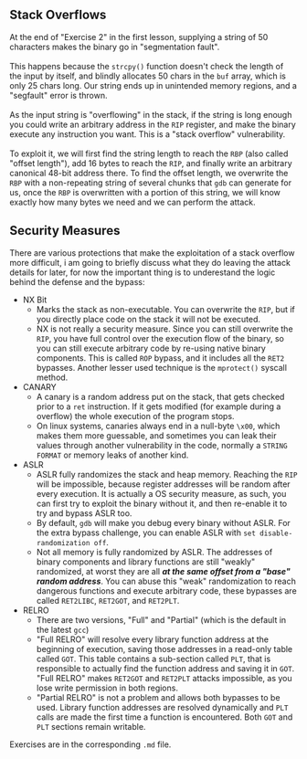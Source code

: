 ## Stack Overflows

At the end of "Exercise 2" in the first lesson, supplying a string of 50 characters makes the binary go in "segmentation fault".\
\
This happens because the `strcpy()` function doesn't check the length of the input by itself, and blindly allocates 50 chars in the `buf` array, which is only 25 chars long. Our string ends up in unintended memory regions, and a "segfault" error is thrown.\
\
As the input string is "overflowing" in the stack, if the string is long enough you could write an arbitrary address in the `RIP` register, and make the binary execute any instruction you want. This is a "stack overflow" vulnerability.\
\
To exploit it, we will first find the string length to reach the `RBP` (also called "offset length"), add 16 bytes to reach the `RIP`, and finally write an arbitrary canonical 48-bit address there. To find the offset length, we overwrite the `RBP` with a non-repeating string of several chunks that `gdb` can generate for us, once the `RBP` is overwritten with a portion of this string, we will know exactly how many bytes we need and we can perform the attack.

## Security Measures

There are various protections that make the exploitation of a stack overflow more difficult, i am going to briefly discuss what they do leaving the attack details for later, for now the important thing is to underestand the logic behind the defense and the bypass:

- NX Bit
  - Marks the stack as non-executable. You can overwrite the `RIP`, but if you directly place code on the stack it will not be executed. 
  - NX is not really a security measure. Since you can still overwrite the `RIP`, you have full control over the execution flow of the binary, so you can still execute arbitrary code by re-using native binary components. This is called `ROP` bypass, and it includes all the `RET2` bypasses. Another lesser used technique is the `mprotect()` syscall method.
- CANARY
  - A canary is a random address put on the stack, that gets checked prior to a `ret` instruction. If it gets modified (for example during a overflow) the whole execution of the program stops.
  - On linux systems, canaries always end in a null-byte `\x00`, which makes them more guessable, and sometimes you can leak their values through another vulnerability in the code, normally a `STRING FORMAT` or memory leaks of another kind.
- ASLR
  - ASLR fully randomizes the stack and heap memory. Reaching the `RIP` will be impossible, because register addresses will be random after every execution. It is actually a OS security measure, as such, you can first try to exploit the binary without it, and then re-enable it to try and bypass ASLR too. 
  - By default, `gdb` will make you debug every binary without ASLR. For the extra bypass challenge, you can enable ASLR with `set disable-randomization off`.
  - Not all memory is fully randomized by ASLR. The addresses of binary components and library functions are still "weakly" randomized, at worst they are all _**at the same offset from a "base" random address**_. You can abuse this "weak" randomization to reach dangerous functions and execute arbitrary code, these bypasses are called `RET2LIBC`, `RET2GOT`, and `RET2PLT`.
- RELRO
  - There are two versions, "Full" and "Partial" (which is the default in the latest `gcc`)
  - "Full RELRO" will resolve every library function address at the beginning of execution, saving those addresses in a read-only table called `GOT`. This table contains a sub-section called `PLT`, that is responsible to actually find the function address and saving it in `GOT`. "Full RELRO" makes `RET2GOT` and `RET2PLT` attacks impossible, as you lose write permission in both regions.
  - "Partial RELRO" is not a problem and allows both bypasses to be used. Library function addresses are resolved dynamically and `PLT` calls are made the first time a function is encountered. Both `GOT` and `PLT` sections remain writable.

Exercises are in the corresponding `.md` file.
